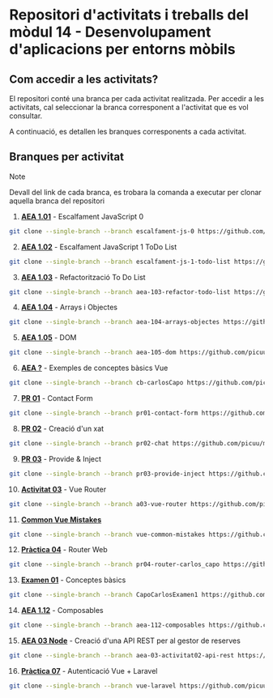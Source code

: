 # Repositori d'activitats i treballs del mòdul 14 - Desenvolupament d'aplicacions per entorns mòbils

## Com accedir a les activitats?

El repositori conté una branca per cada activitat realitzada. Per accedir a les activitats, cal seleccionar la branca corresponent a l'activitat que es vol consultar.

A continuació, es detallen les branques corresponents a cada activitat.

## Branques per activitat

> [!NOTE]
> Devall del link de cada branca, es trobara la comanda a executar per clonar aquella branca del repositori

1. **[AEA 1.01](https://github.com/picuu/m14/tree/escalfament-js-0)** - Escalfament JavaScript 0

```bash
git clone --single-branch --branch escalfament-js-0 https://github.com/picuu/m14.git
```

2. **[AEA 1.02](https://github.com/picuu/m14/tree/escalfament-js-1-todo-list)** - Escalfament JavaScript 1 ToDo List

```bash
git clone --single-branch --branch escalfament-js-1-todo-list https://github.com/picuu/m14.git
```

3. **[AEA 1.03](https://github.com/picuu/m14/tree/aea-103-refactor-todo-list)** - Refactorització To Do List

```bash
git clone --single-branch --branch aea-103-refactor-todo-list https://github.com/picuu/m14.git
```

4. **[AEA 1.04](https://github.com/picuu/m14/tree/aea-104-arrays-objectes)** - Arrays i Objectes

```bash
git clone --single-branch --branch aea-104-arrays-objectes https://github.com/picuu/m14.git
```

5. **[AEA 1.05](https://github.com/picuu/m14/tree/aea-105-dom)** - DOM

```bash
git clone --single-branch --branch aea-105-dom https://github.com/picuu/m14.git
```

6. **[AEA ?](https://github.com/picuu/m14/tree/cb-carlosCapo)** - Exemples de conceptes bàsics Vue

```bash
git clone --single-branch --branch cb-carlosCapo https://github.com/picuu/m14.git
```

7. **[PR 01](https://github.com/picuu/m14/tree/pr01-contact-form)** - Contact Form

```bash
git clone --single-branch --branch pr01-contact-form https://github.com/picuu/m14.git
```

8. **[PR 02](https://github.com/picuu/m14/tree/pr02-chat)** - Creació d'un xat

```bash
git clone --single-branch --branch pr02-chat https://github.com/picuu/m14.git
```

9. **[PR 03](https://github.com/picuu/m14/tree/pr03-provide-inject)** - Provide & Inject

```bash
git clone --single-branch --branch pr03-provide-inject https://github.com/picuu/m14.git
```

10. **[Activitat 03](https://github.com/picuu/m14/tree/a03-vue-router)** - Vue Router

```bash
git clone --single-branch --branch a03-vue-router https://github.com/picuu/m14.git
```

11. **[Common Vue Mistakes](https://github.com/picuu/m14/tree/vue-common-mistakes)**

```bash
git clone --single-branch --branch vue-common-mistakes https://github.com/picuu/m14.git
```

12. **[Pràctica 04](https://github.com/picuu/m14/tree/pr04-router-carlos_capo)** - Router Web

```bash
git clone --single-branch --branch pr04-router-carlos_capo https://github.com/picuu/m14.git
```

13. **[Examen 01](https://github.com/picuu/m14/tree/CapoCarlosExamen1)** - Conceptes bàsics

```bash
git clone --single-branch --branch CapoCarlosExamen1 https://github.com/picuu/m14.git
```

14. **[AEA 1.12](https://github.com/picuu/m14/tree/aea-112-composables)** - Composables

```bash
git clone --single-branch --branch aea-112-composables https://github.com/picuu/m14.git
```

15. **[AEA 03 Node](https://github.com/picuu/m14/tree/aea-03-activitat02-api-rest)** - Creació d'una API REST per al gestor de reserves

```bash
git clone --single-branch --branch aea-03-activitat02-api-rest https://github.com/picuu/m14.git
```

16. **[Pràctica 07](https://github.com/picuu/m14/tree/vue-laravel)** - Autenticació Vue + Laravel

```bash
git clone --single-branch --branch vue-laravel https://github.com/picuu/m14.git
```
